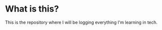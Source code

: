 # What is this?
This is the repository where I will be logging everything I'm learning in tech.
<!--stackedit_data:
eyJoaXN0b3J5IjpbMTIwMDE3NjAyMF19
-->